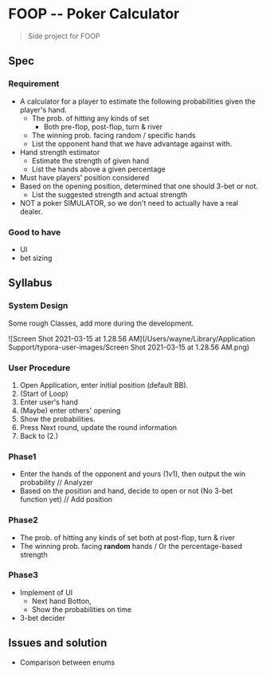 # FOOP -- Poker Calculator

> Side project for FOOP

## Spec

### Requirement

- A calculator for a player to estimate the following probabilities given the player's hand.
  - The prob. of hitting any kinds of set
    - Both pre-flop, post-flop, turn & river
  - The winning prob. facing random / specific hands
  - List the opponent hand that we have advantage against with.
- Hand strength estimator
  - Estimate the strength of given hand
  - List the hands above a given percentage
- Must have players' position considered
- Based on the opening position, determined that one should 3-bet or not.
  - List the suggested strength and actual strength
- NOT a poker SIMULATOR, so we don't need to actually have a real dealer.

### Good to have

- UI
- bet sizing



## Syllabus

### System Design

Some rough Classes, add more during the development.

![Screen Shot 2021-03-15 at 1.28.56 AM](/Users/wayne/Library/Application Support/typora-user-images/Screen Shot 2021-03-15 at 1.28.56 AM.png)



### User Procedure

1. Open Application, enter initial position (default BB).
2. (Start of Loop)
3. Enter user's hand
4. (Maybe) enter others' opening
5. Show the probabilities.
6. Press Next round, update the round information
7. Back to (2.)

### Phase1

- Enter the hands of the opponent and yours (1v1), then output the win probability // Analyzer
- Based on the position and hand, decide to open or not (No 3-bet function yet) // Add position

### Phase2

- The prob. of hitting any kinds of set both at post-flop, turn & river
- The winning prob. facing **random** hands / Or the percentage-based strength

### Phase3

- Implement of UI
  - Next hand Botton, 
  - Show the probabilities on time
- 3-bet decider





## Issues and solution

- Comparison between enums